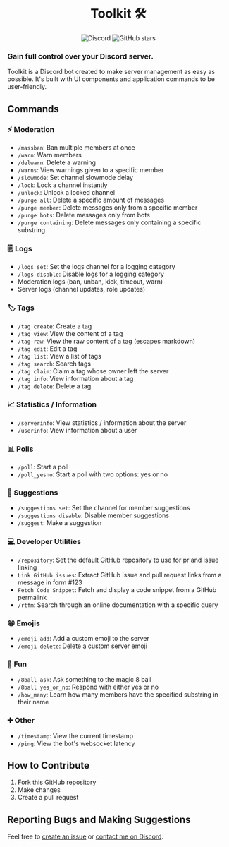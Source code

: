 <div align="center">
	<h1>Toolkit 🛠️</h1>
	<img alt="Discord" src="https://img.shields.io/discord/789829818547175446?label=Discord&style=for-the-badge&logo=discord&color=5865F2&logoColor=white">
	<img alt="GitHub stars" src="https://img.shields.io/github/stars/Dorukyum/Toolkit?label=GitHub+Stars&style=for-the-badge&logo=github&color=45CDD11">
</div>

### Gain full control over your Discord server.
Toolkit is a Discord bot created to make server management as easy as possible.
It's built with UI components and application commands to be user-friendly.

## Commands
### ⚡ Moderation
- `/massban`: Ban multiple members at once
- `/warn`: Warn members
- `/delwarn`: Delete a warning
- `/warns`: View warnings given to a specific member
- `/slowmode`: Set channel slowmode delay
- `/lock`: Lock a channel instantly
- `/unlock`: Unlock a locked channel
- `/purge all`: Delete a specific amount of messages
- `/purge member`: Delete messages only from a specific member
- `/purge bots`: Delete messages only from bots
- `/purge containing`: Delete messages only containing a specific substring

### 🗒️ Logs
- `/logs set`: Set the logs channel for a logging category
- `/logs disable`: Disable logs for a logging category
- Moderation logs (ban, unban, kick, timeout, warn)
- Server logs (channel updates, role updates)

### 🏷️ Tags
- `/tag create`: Create a tag
- `/tag view`: View the content of a tag
- `/tag raw`: View the raw content of a tag (escapes markdown)
- `/tag edit`: Edit a tag
- `/tag list`: View a list of tags
- `/tag search`: Search tags
- `/tag claim`: Claim a tag whose owner left the server
- `/tag info`: View information about a tag
- `/tag delete`: Delete a tag

### 📈 Statistics / Information
- `/serverinfo`: View statistics / information about the server
- `/userinfo`: View information about a user

### 📊 Polls
- `/poll`: Start a poll
- `/poll_yesno`: Start a poll with two options: yes or no

### 📢 Suggestions
- `/suggestions set`: Set the channel for member suggestions
- `/suggestions disable`: Disable member suggestions
- `/suggest`: Make a suggestion

### 💻 Developer Utilities
- `/repository`: Set the default GitHub repository to use for pr and issue linking
- `Link GitHub issues`: Extract GitHub issue and pull request links from a message in form #123
- `Fetch Code Snippet`: Fetch and display a code snippet from a GitHub permalink
- `/rtfm`: Search through an online documentation with a specific query

### 😁 Emojis
- `/emoji add`: Add a custom emoji to the server
- `/emoji delete`: Delete a custom server emoji

### 🚀 Fun
- `/8ball ask`: Ask something to the magic 8 ball
- `/8ball yes_or_no`: Respond with either yes or no
- `/how_many`: Learn how many members have the specified substring in their name

### ➕ Other
- `/timestamp`: View the current timestamp
- `/ping`: View the bot's websocket latency

## How to Contribute
1. Fork this GitHub repository
2. Make changes
3. Create a pull request

## Reporting Bugs and Making Suggestions
Feel free to [create an issue](https://github.com/Dorukyum/Toolkit/issues/new) or [contact me on Discord](https://discord.gg/8JsMVhBP4W).
